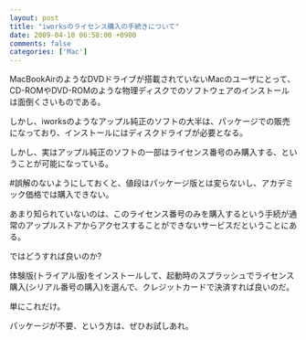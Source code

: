 ```yaml
---
layout: post
title: "iworksのライセンス購入の手続きについて"
date: 2009-04-10 06:58:00 +0900
comments: false
categories: ['Mac']
---
```



MacBookAirのようなDVDドライブが搭載されていないMacのユーザにとって、CD-ROMやDVD-ROMのような物理ディスクでのソフトウェアのインストールは面倒くさいものである。

しかし、iworksのようなアップル純正のソフトの大半は、パッケージでの販売になっており、インストールにはディスクドライブが必要となる。

しかし、実はアップル純正のソフトの一部はライセンス番号のみ購入する、ということが可能になっている。

\#誤解のないようにしておくと、値段はパッケージ版とは変らないし、アカデミック価格では購入できない。

あまり知られていないのは、このライセンス番号のみを購入するという手続が通常のアップルストアからアクセスすることができないサービスだということにある。

ではどうすれば良いのか?

体験版(トライアル版)をインストールして、起動時のスプラッシュでライセンス購入(シリアル番号の購入)を選んで、クレジットカードで決済すれば良いのだ。

単にこれだけ。

パッケージが不要、という方は、ぜひお試しあれ。

